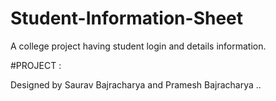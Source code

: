 # Student-Information-Sheet
A college project having student login and details information.



#PROJECT :

Designed by Saurav Bajracharya and Pramesh Bajracharya
..
